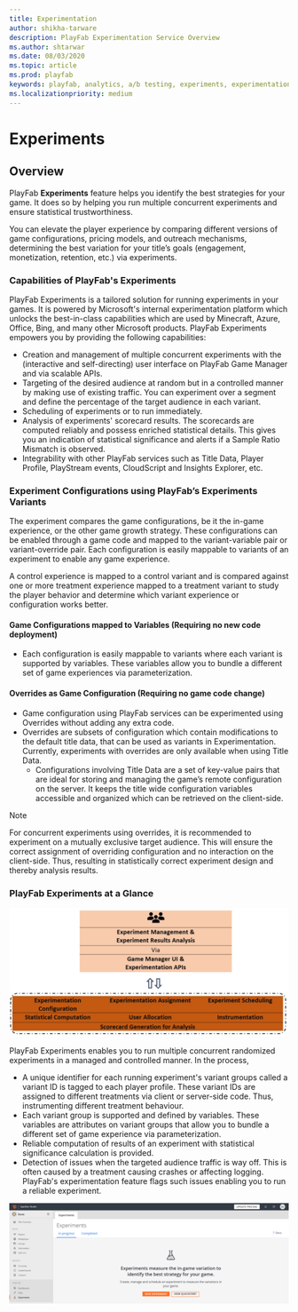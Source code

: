 ```yaml
---
title: Experimentation
author: shikha-tarware
description: PlayFab Experimentation Service Overview
ms.author: shtarwar
ms.date: 08/03/2020
ms.topic: article
ms.prod: playfab
keywords: playfab, analytics, a/b testing, experiments, experimentation 
ms.localizationpriority: medium
---
```


# Experiments

## Overview

PlayFab **Experiments** feature helps you identify the best strategies for your game. It does so by helping you run multiple concurrent experiments and ensure statistical trustworthiness.

You can elevate the player experience by comparing different versions of game configurations, pricing models, and outreach mechanisms, determining the best variation for your title’s goals (engagement, monetization, retention, etc.) via experiments.

### Capabilities of PlayFab's Experiments

PlayFab Experiments is a tailored solution for running experiments in your games. It is powered by Microsoft's internal experimentation platform which unlocks the best-in-class capabilities which are used by Minecraft, Azure, Office, Bing, and many other Microsoft products.
PlayFab Experiments empowers you by providing the following capabilities:
-	Creation and management of multiple concurrent experiments with the (interactive and self-directing) user interface on PlayFab Game Manager and via scalable APIs.
-	Targeting of the desired audience at random but in a controlled manner by making use of existing traffic. You can experiment over a segment and define the percentage of the target audience in each variant.
-	Scheduling of experiments or to run immediately.
-	Analysis of experiments' scorecard results. The scorecards are computed reliably and possess enriched statistical details. This gives you an indication of statistical significance and alerts if a Sample Ratio Mismatch is observed.
-	Integrability with other PlayFab services such as Title Data, Player Profile, PlayStream events, CloudScript and Insights Explorer, etc.

### Experiment Configurations using PlayFab’s Experiments Variants

The experiment compares the game configurations, be it the in-game experience, or the other game growth strategy. These configurations can be enabled through a game code and mapped to the variant-variable pair or variant-override pair. Each configuration is easily mappable to variants of an experiment to enable any game experience. 

A control experience is mapped to a control variant and is compared against one or more treatment experience mapped to a treatment variant to study the player behavior and determine which variant experience or configuration works better. 

#### Game Configurations mapped to Variables (Requiring no new code deployment)
-	Each configuration is easily mappable to variants where each variant is supported by variables. These variables allow you to bundle a different set of game experiences via parameterization.

#### Overrides as Game Configuration (Requiring no game code change)
-	Game configuration using PlayFab services can be experimented using Overrides without adding any extra code.
-	Overrides are subsets of configuration which contain modifications to the default title data, that can be used as variants in Experimentation. Currently, experiments with overrides are only available when using Title Data.
    * Configurations involving Title Data are a set of key-value pairs that are ideal for storing and managing the game’s remote configuration on the server. It keeps the title wide configuration variables accessible and organized which can be retrieved on the client-side.
    
> [!Note]
> For concurrent experiments using overrides, it is recommended to experiment on a mutually exclusive target audience. This will ensure the correct assignment of overriding configuration and no interaction on the client-side. Thus, resulting in statistically correct experiment design and thereby analysis results. 

### PlayFab Experiments at a Glance

![Screenshot of Experimentation at a Glance](media/tutorials/experiments-at-a-glance.png "Experiments at a Glance")

PlayFab Experiments enables you to run multiple concurrent randomized experiments in a managed and controlled manner. In the process, 

- A unique identifier for each running experiment's variant groups called a variant ID is tagged to each player profile. These variant IDs are assigned to different treatments via client or server-side code. Thus, instrumenting different treatment behaviour.
- Each variant group is supported and defined by variables. These variables are attributes on variant groups that allow you to bundle a different set of game experience via parameterization.
-    Reliable computation of results of an experiment with statistical significance calculation is provided.
-    Detection of issues when the targeted audience traffic is way off. This is often caused by a treatment causing crashes or affecting logging. PlayFab's experimentation feature flags such issues enabling you to run a reliable experiment.   

![Screenshot of Onboard to Experiments](media/tutorials/onboarding-experiments-page.PNG "Onboard to Experiments")
